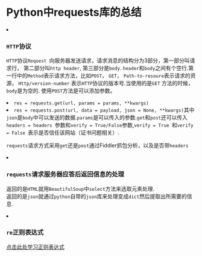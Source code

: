 <h1> Python中requests库的总结</h1>

<li>
  <h3><code>HTTP</code>协议</h3>
</li>
  <p>
  <code>HTTP</code>协议<code>Request </code>向服务器发送请求，请求消息的结构分为3部分，第一部分叫请求行， 第二部分叫<code>http header</code>, 第三部分是<code>body</code>. <code>header</code>和<code>body</code>之间有个空行.第一行中的<code>Method</code>表示请求方法，比如<code>POST</code>， <code>GET</code>， <code>Path-to-resoure</code>表示请求的资源，
<code>Http/version-number</code> 表示<code>HTTP</code>协议的版本号.当使用的是<code>GET</code> 方法的时候， <code>body</code>是为空的. 使用<code>POST</code>方法是可以添加参数。
  <li>
    <code>res = requests.get(url, params = params, **kwargs)</code>
  </li>
  <li>
    <code>res = requests.post(url, data = payload, json = None, **kwargs)</code>其中<code>json</code>是<code>body</code>中可以发送的数据.<code>params</code>是可以传入的参数.<code>get</code>和<code>post</code>还可以传入<code>headers = headers </code>参数和<code>verify = True/False</code>参数,<code>verify = True </code>和<code>verify = False </code>表示是否信任该网站（证书问题相关）.
  </li>
  </p>

<p><code>requests</code>请求方式采用<code>get</code>还是<code>post</code>通过Fiddler抓包分析，以及是否带<code>headers</code>

<li>
  <h3><code>requests</code>请求服务器应答后返回信息的处理</h3>
</li>
  <p>返回的是<code>HTML</code>就用<code>BeautifulSoup</code>中<code>select</code>方法来选取元素处理.</br>
  返回的是<code>json</code>就通过<code>python</code>自带的<code>json</code>库来处理变成<code>dict</code>然后提取出所需要的信息.

<li>
  <h3><code>re</code>正则表达式</h3>
</li>
<p><a href = "http://www.cnblogs.com/huxi/archive/2010/07/04/1771073.html" target = blank>点击此处学习正则表达式</a></p>
